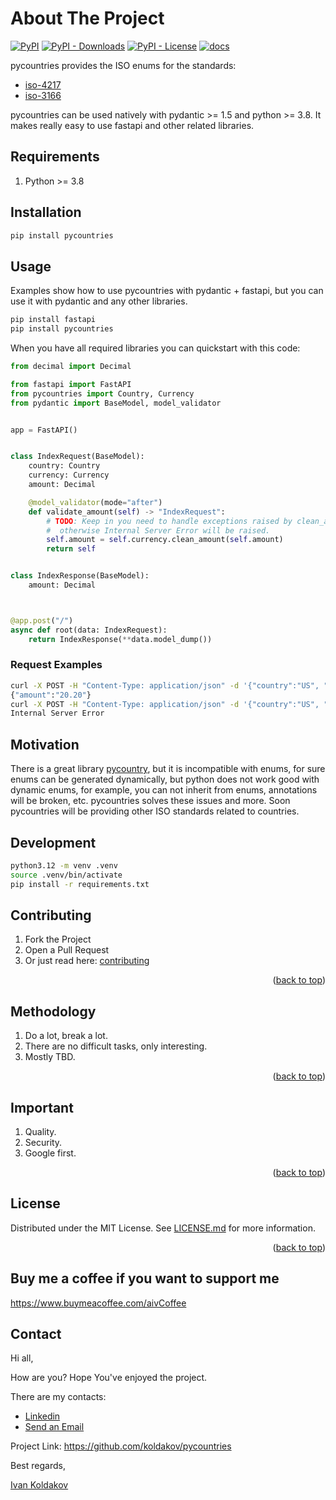 # About The Project
[![PyPI](https://img.shields.io/pypi/v/pycountries?logo=python&logoColor=white)][pypi_proj]
[![PyPI - Downloads](https://img.shields.io/pypi/dm/pycountries?logo=python&logoColor=white)][pypi_proj]
[![PyPI - License](https://img.shields.io/pypi/l/pycountries?logo=open-source-initiative&logoColor=white)](https://github.com/AivGitHub/pycountries/blob/main/LICENSE.md)
[![docs](https://img.shields.io/readthedocs/pycountries?logo=readthedocs&logoColor=white)][documentation]

pycountries provides the ISO enums for the standards:

- [iso-4217](https://www.iso.org/iso-4217-currency-codes.html)
- [iso-3166](https://www.iso.org/iso-3166-country-codes.html)

pycountries can be used natively with pydantic >= 1.5 and python >= 3.8.
It makes really easy to use fastapi and other related libraries.

## Requirements

1. Python >= 3.8

## Installation

```bash
pip install pycountries
```

## Usage

Examples show how to use pycountries with pydantic + fastapi, but
you can use it with pydantic and any other libraries.

```bash
pip install fastapi
pip install pycountries
```

When you have all required libraries you can quickstart with this code:

```python
from decimal import Decimal

from fastapi import FastAPI
from pycountries import Country, Currency
from pydantic import BaseModel, model_validator


app = FastAPI()


class IndexRequest(BaseModel):
    country: Country
    currency: Currency
    amount: Decimal

    @model_validator(mode="after")
    def validate_amount(self) -> "IndexRequest":
        # TODO: Keep in you need to handle exceptions raised by clean_amount method,
        #  otherwise Internal Server Error will be raised.
        self.amount = self.currency.clean_amount(self.amount)
        return self


class IndexResponse(BaseModel):
    amount: Decimal



@app.post("/")
async def root(data: IndexRequest):
    return IndexResponse(**data.model_dump())
```

### Request Examples

```bash
curl -X POST -H "Content-Type: application/json" -d '{"country":"US", "currency":"USD", "amount":"20.20"}' http://127.0.0.1:8000
{"amount":"20.20"}
curl -X POST -H "Content-Type: application/json" -d '{"country":"US", "currency":"USD", "amount":"-20.20"}' http://127.0.0.1:8000
Internal Server Error
```

## Motivation

There is a great library [pycountry](https://github.com/pycountry/pycountry), but it is incompatible with enums,
for sure enums can be generated dynamically, but python does not work good with dynamic enums, for example, you can not
inherit from enums, annotations will be broken, etc. pycountries solves these issues and more.
Soon pycountries will be providing other ISO standards related to countries.

## Development

```bash
python3.12 -m venv .venv
source .venv/bin/activate
pip install -r requirements.txt
```

## Contributing

1. Fork the Project
2. Open a Pull Request
3. Or just read here: [contributing](https://docs.github.com/en/get-started/quickstart/contributing-to-projects)

<p align="right">(<a href="#top">back to top</a>)</p>

## Methodology

1. Do a lot, break a lot.
2. There are no difficult tasks, only interesting.
3. Mostly TBD.

<p align="right">(<a href="#top">back to top</a>)</p>

## Important

1. Quality.
2. Security.
3. Google first.

<p align="right">(<a href="#top">back to top</a>)</p>

## License

Distributed under the MIT License. See [LICENSE.md](LICENSE.md) for more information.

<p align="right">(<a href="#top">back to top</a>)</p>

## Buy me a coffee if you want to support me

https://www.buymeacoffee.com/aivCoffee

## Contact

Hi all,

How are you? Hope You've enjoyed the project.

There are my contacts:

- [Linkedin](https://www.linkedin.com/in/aiv/)
- [Send an Email](mailto:coldie322@gmail.com?subject=[GitHub]-qworpa)

Project Link: https://github.com/koldakov/pycountries

Best regards,

[Ivan Koldakov](https://www.linkedin.com/in/aiv/)


[pypi_proj]: https://pypi.org/project/pycountries/
[documentation]: https://pycountries.readthedocs.io
